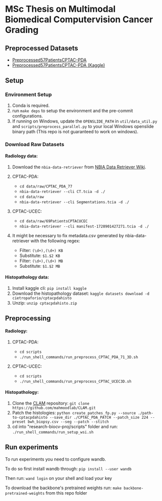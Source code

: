 # MSc Thesis on Multimodal Biomedical Computervision Cancer Grading

## Preprocessed Datasets

* [Preprocessed57PatientsCPTAC-PDA](https://drive.google.com/file/d/1vE8PcgubAyb7EzWB2-L_iqCMeCApj3u0/view?usp=drive_link)
* [Preprocessed57PatientsCPTAC-PDA (Kaggle)](https://www.kaggle.com/datasets/pietrocaforio/preprocessed57patientscptacpda/)

## Setup

### Environment Setup

1. Conda is required.
2. run `make deps` to setup the environment and the pre-commit configurations.
3. If running on Windows, update the `OPENSLIDE_PATH` in `util/data_util.py` and `scripts/preprocess_parallel.py` to your local Windows openslide binary path (This repo is not guaranteed to work on windows).

### Download Raw Datasets
#### Radiology data:
1. Download the `nbia-data-retriever` from [NBIA Data Retriever Wiki](https://wiki.cancerimagingarchive.net/display/NBIA/Installing+the+NBIA+Data+Retriever).

2. CPTAC-PDA:
   * `cd data/raw/CPTAC_PDA_77`
   * `nbia-data-retriever --cli CT.tcia -d ./`
   * `cd data/raw`
   * `nbia-data-retriever --cli Segmentations.tcia -d ./`

3. CPTAC-UCEC:
   * `cd data/raw/69PatientsCPTACUCEC`
   * `nbia-data-retriever --cli manifest-1728901427271.tcia -d ./`

4. It might be necessary to fix metadata.csv generated by nbia-data-retriever with the following regex:
   * Filter: `(\d+),(\d+) KB`
   * Substitute: `$1.$2 KB`
   * Filter: `(\d+),(\d+) MB`
   * Substitute: `$1.$2 MB`
#### Histopathology data:
1. Install kaggle cli: `pip install kaggle`
2. Download the histopathology dataset: `kaggle datasets download -d cietropaforio/cptacpdahisto`
3. Unzip: `unzip cptacpdahisto.zip`

## Preprocessing
#### Radiology:
1. CPTAC-PDA:
   * `cd scripts`
   * `./run_shell_commands/run_preprocess_CPTAC_PDA_71_3D.sh`

2. CPTAC-UCEC:
   * `cd scripts`
   * `./run_shell_commands/run_preprocess_CPTAC_UCEC3D.sh`
#### Histopathology:
1. Clone the [CLAM](https://github.com/mahmoodlab/CLAM) repository: `git clone https://github.com/mahmoodlab/CLAM.git`
2. Patch the histologies: ` python create_patches_fp.py --source ./path-to-cptacpdahisto --save_dir ./CPTAC_PDA_PATCH --patch_size 224 --preset bwh_biopsy.csv --seg --patch --stitch
`
3. cd into "research-biocv-proj/scripts" folder and run: `./run_shell_commands/run_setup_wsi.sh`

## Run experiments
To run experiments you need to configure wandb.

To do so first install wandb through: `pip install --user wandb`

Then run: `wand login` on your shell and load your key

To download the backbone's pretrained weights run: `make backbone-pretrained-weights` from this repo folder
